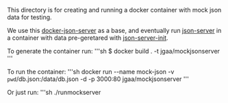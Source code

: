 This directory is for creating and running a docker container
with mock json data for testing.

We use this [docker-json-server](https://github.com/clue/docker-json-server) as
a base, and eventually run [json-server](https://github.com/typicode/json-server) 
in a container with data pre-geretared with [json-server-init](https://github.com/dfsq/json-server-init).

To generate the container run:
'''sh
$ docker build . -t jgaa/mockjsonserver
'''

To run the container:
'''sh
docker run --name mock-json  -v `pwd`/db.json:/data/db.json -d -p 3000:80 jgaa/mockjsonserver
'''

Or just run:
'''sh
./runmockserver
```

